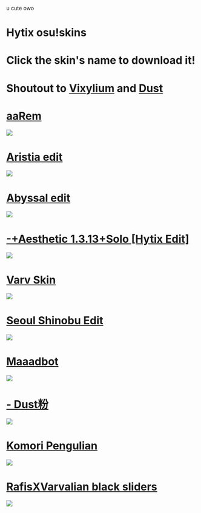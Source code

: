 u cute owo
# Hytix osu!skins

# Click the skin's name to download it!
# Shoutout to [Vixylium](https://osu.ppy.sh/users/12155780) and [Dust](https://twitter.com/Dust_btw)

# [aaRem](https://drive.google.com/file/d/1hCdLzCqbdNZFyK3ZV-4ixiYV4qj6RQ6u/view?usp=sharing)
![](https://osu.ppy.sh/ss/15718604/0a09)

# [Aristia edit](https://www.mediafire.com/file/fmmuq6020lb8sda/Aristia%28Edit%29+trail.osk/file)
![](https://skins.osuck.net/uploads/posts/2019-07/1561975230_screenshot5519.jpg)

# [Abyssal edit](https://drive.google.com/file/d/1ZqJ9_e28hMBGkRrcYGFdoJDfOE46DxFC/view?usp=sharing)
![](https://osu.ppy.sh/ss/15551052/941f)

# [-+Aesthetic 1.3.13+Solo [Hytix Edit]](https://drive.google.com/file/d/1_06aF-1mCJCiBKh-38Ud8hxHJ832Ddqk/view?usp=sharing)
![](https://osu.ppy.sh/ss/15914391/3a91)

# [Varv Skin](https://skins.osuck.net/index.php?newsid=1194)
![](https://vixylium.s-ul.eu/uoFxjdWY)

# [Seoul Shinobu Edit](https://skins.osuck.net/index.php?newsid=374)
![](https://vixylium.s-ul.eu/49z5Mfq5)

# [Maaadbot](https://drive.google.com/uc?id=1F-gOHhM9kYpLcCI9auNMbauYHTQWMPrv&export=download)
![](https://osu.ppy.sh/ss/15559957/8746)

# [- Dust粉](https://drive.google.com/file/d/1pbIbHjFMbJQhBS-xowM2TziMtsmNVueo/view?usp=sharing)
![](https://cdn.discordapp.com/attachments/729804459315822613/730126673659559986/screenshot236.jpg)

# [Komori Pengulian](https://drive.google.com/file/d/12CERChzWeJhmcZrWmJ1TatE5M1XHsXY-/view)
![](https://skins.osuck.net/uploads/posts/2019-08/1565775659_screenshot6287.jpg)

# [RafisXVarvalian black sliders](https://drive.google.com/file/d/1gN_zBhlaXQIFBuOYval-dunJ5aLd1VrS/view)
![](https://osu.ppy.sh/ss/15188337/ce54)


